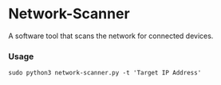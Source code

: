 # Network-Scanner

A software tool that scans the network for connected devices.

### Usage
```
sudo python3 network-scanner.py -t 'Target IP Address'
```
